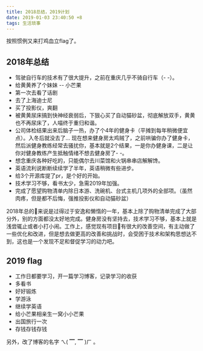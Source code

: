 ```yaml
---
title: 2018总结，2019计划
date: 2019-01-03 23:40:50 +8
tags: 生活琐事
---
```


按照惯例又来打鸡血立flag了。
<!-- more -->

## 2018年总结

- 驾驶自行车的技术有了很大提升，之前在重庆几乎不骑自行车（- -）。
- 给黄黄养了个妹妹 -- 小芒果
- 第一次去看了话剧
- 去了上海迪士尼
- 买了投影仪，爽翻
- 被黄黄尿床搞到快神经衰弱后，下狠心买了自动猫砂盆，彻底解放双手，黄黄也不再尿床了，人喵终于重归和谐。
- 公司体检结果出来后脑子一热，办了个4年的健身卡（平摊到每年稍微便宜点）。入冬后就没去了... 现在想来健身房太鸡贼了，之前哄骗你办了健身卡，然后派健身教练经常去骚扰你，基本就是2个结果，一是你办健身课，二是让你对健身教练产生抵触情绪不想去健身房了- -。
- 想念重庆各种好吃的，只能偶尔去川菜馆和火锅串串店解解馋。
- 英语流利说断断续续学了半年，英语稍微有些进步。
- 给3个开源库提了pr，是个好的开始。
- 技术学习不够，看书太少，急需2019年加强。
- 完成了愿望购物清单内除日本游、洗碗机、台式主机几项外的全部项。（虽然肉疼，但是都不后悔，强推投影仪和自动猫砂盆）

2018年总的来说是过得过于安逸和懒惰的一年，基本上除了购物清单完成了大部分外，别的方面都没太好地完成。健身房没有坚持去，技术学习不够，基本上就是浅尝辄止或者小打小闹。工作上，感觉现有项目有很大的改善空间，有主动做了一些优化和改进，但是想去做更高的改善和挑战时，会受困于技术和架构思想达不到，这也是一个发现不足和督促学习的动力吧。

## 2019 flag

- 工作日都要学习，开一篇学习博客，记录学习的收获
- 多看书
- 好好锻炼
- 学游泳
- 继续学英语
- 给小芒果相亲生一窝小小芒果
- 出国旅行一次
- 存钱存钱存钱

另外，改了博客的名字 ㄟ( ▔, ▔ )ㄏ 。